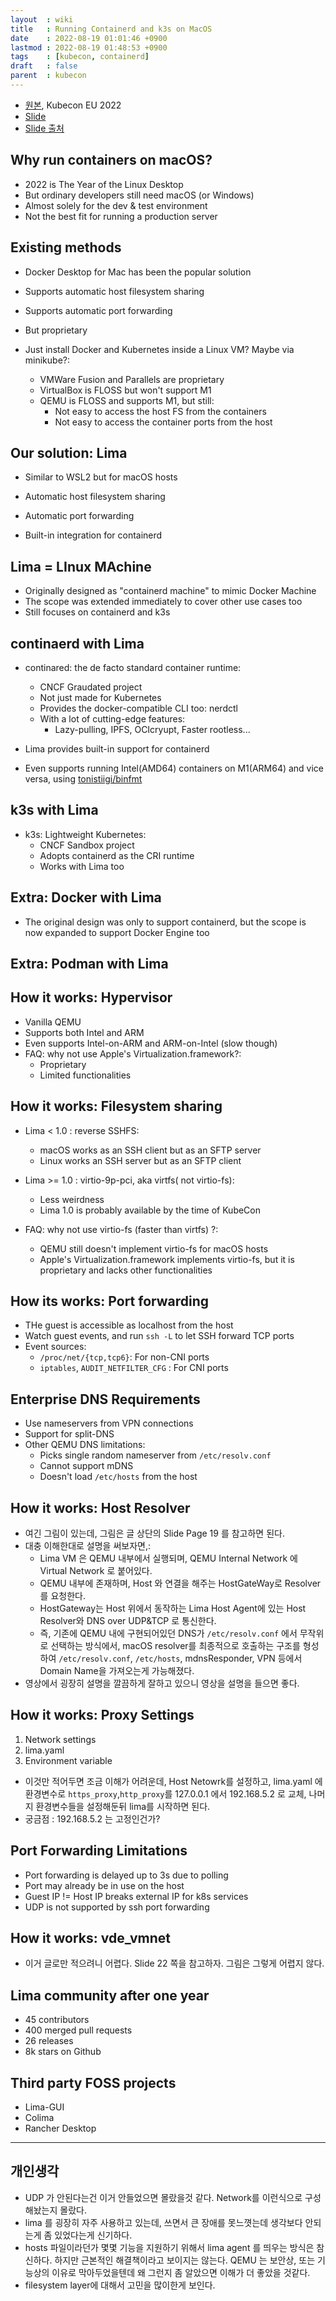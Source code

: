 ```yaml
---
layout  : wiki
title   : Running Containerd and k3s on MacOS
date    : 2022-08-19 01:01:46 +0900
lastmod : 2022-08-19 01:48:53 +0900
tags    : [kubecon, containerd]
draft   : false
parent  : kubecon
---
```


- [원본](https://youtu.be/g5GCsbjkzRM), Kubecon EU 2022
- [Slide](https://static.sched.com/hosted_files/kccnceu2022/5f/lima.pdf)
- [Slide 출처](https://events.linuxfoundation.org/archive/2022/kubecon-cloudnativecon-europe/program/schedule/)

## Why run containers on macOS?
- 2022 is The Year of the Linux Desktop
- But ordinary developers still need macOS (or Windows)
- Almost solely for the dev & test environment
- Not the best fit for running a production server

## Existing methods
- Docker Desktop for Mac has been the popular solution

- Supports automatic host filesystem sharing
- Supports automatic port forwarding
- But proprietary

- Just install Docker and Kubernetes inside a Linux VM? Maybe via minikube?:
  - VMWare Fusion and Parallels are proprietary
  - VirtualBox is FLOSS but won't support M1
  - QEMU is FLOSS and supports M1, but still:
    - Not easy to access the host FS from the containers
    - Not easy to access the container ports from the host

## Our solution: Lima
- Similar to WSL2 but for macOS hosts

- Automatic host filesystem sharing
- Automatic port forwarding
- Built-in integration for containerd

## Lima = LInux MAchine
- Originally designed as "containerd machine" to mimic Docker Machine
- The scope was extended immediately to cover other use cases too
- Still focuses on containerd and k3s

## continaerd with Lima
- continared: the de facto standard container runtime:
  - CNCF Graudated project
  - Not just made for Kubernetes
  - Provides the docker-compatible CLI too: nerdctl
  - With a lot of cutting-edge features:
    - Lazy-pulling, IPFS, OCIcryupt, Faster rootless...

- Lima provides built-in support for containerd
- Even supports running Intel(AMD64) containers on M1(ARM64) and vice versa, using [tonistiigi/binfmt](https://github.com/tonistiigi/binfmt)

## k3s with Lima
- k3s: Lightweight Kubernetes:
  - CNCF Sandbox project
  - Adopts containerd as the CRI runtime
  - Works with Lima too

## Extra: Docker with Lima
- The original design was only to support containerd, but the scope is now expanded to support Docker Engine too

## Extra: Podman with Lima

## How it works: Hypervisor
- Vanilla QEMU
- Supports both Intel and ARM
- Even supports Intel-on-ARM and ARM-on-Intel (slow though)
- FAQ: why not use Apple's Virtualization.framework?:
  - Proprietary
  - Limited functionalities

## How it works: Filesystem sharing
- Lima < 1.0 : reverse SSHFS:
  - macOS works as an SSH client but as an SFTP server
  - Linux works an SSH server but as an SFTP client
- Lima >= 1.0 : virtio-9p-pci, aka virtfs( not virtio-fs):
  - Less weirdness
  - Lima 1.0 is probably available by the time of KubeCon

- FAQ: why not use virtio-fs (faster than virtfs) ?:
  - QEMU still doesn't implement virtio-fs for macOS hosts
  - Apple's Virtualization.framework implements virtio-fs, but it is proprietary and lacks other functionalities

## How its works: Port forwarding
- THe guest is accessible as localhost from the host
- Watch guest events, and run `ssh -L` to let SSH forward TCP ports
- Event sources:
  - `/proc/net/{tcp,tcp6}`: For non-CNI ports
  - `iptables`, `AUDIT_NETFILTER_CFG` : For CNI ports

## Enterprise DNS Requirements
- Use nameservers from VPN connections
- Support for split-DNS
- Other QEMU DNS limitations:
  - Picks single random nameserver from `/etc/resolv.conf`
  - Cannot support mDNS
  - Doesn't load `/etc/hosts` from the host

## How it works: Host Resolver
- 여긴 그림이 있는데, 그림은 글 상단의 Slide Page 19 를 참고하면 된다.
- 대충 이해한대로 설명을 써보자면,:
  - Lima VM 은 QEMU 내부에서 실행되며, QEMU Internal Network 에 Virtual Network 로 붙어있다.
  - QEMU 내부에 존재하며, Host 와 연결을 해주는 HostGateWay로 Resolver를 요청한다.
  - HostGateway는 Host 위에서 동작하는 Lima Host Agent에 있는 Host Resolver와 DNS over UDP&TCP 로 통신한다.
  - 즉, 기존에 QEMU 내에 구현되어있던 DNS가 `/etc/resolv.conf` 에서 무작위로 선택하는 방식에서, macOS resolver를 최종적으로 호출하는 구조를 형성하여 `/etc/resolv.conf`, `/etc/hosts`, mdnsResponder, VPN 등에서 Domain Name을 가져오는게 가능해졌다.
- 영상에서 굉장히 설명을 깔끔하게 잘하고 있으니 영상을 설명을 들으면 좋다.

## How it works: Proxy Settings
1. Network settings
2. lima.yaml
3. Environment variable

- 이것만 적어두면 조금 이해가 어려운데, Host Netowrk를 설정하고, lima.yaml 에 환경변수로 `https_proxy`,`http_proxy`를 127.0.0.1 에서 192.168.5.2 로 교체, 나머지 환경변수들을 설정해둔뒤 lima를 시작하면 된다.
- 궁금점 : 192.168.5.2 는 고정인건가?

## Port Forwarding Limitations
- Port forwarding is delayed up to 3s due to polling
- Port may already be in use on the host
- Guest IP != Host IP breaks external IP for k8s services
- UDP is not supported by ssh port forwarding

## How it works: vde_vmnet
- 이거 글로만 적으려니 어렵다. Slide 22 쪽을 참고하자. 그림은 그렇게 어렵지 않다.

## Lima community after one year
- 45 contributors
- 400 merged pull requests
- 26 releases
- 8k stars on Github

## Third party FOSS projects
- Lima-GUI
- Colima
- Rancher Desktop


---
## 개인생각
- UDP 가 안된다는건 이거 안들었으면 몰랐을것 같다. Network를 이런식으로 구성해놨는지 몰랐다.
- lima 를 굉장히 자주 사용하고 있는데, 쓰면서 큰 장애를 못느꼇는데 생각보다 안되는게 좀 있었다는게 신기하다.
- hosts 파일이라던가 몇몇 기능을 지원하기 위해서 lima agent 를 띄우는 방식은 참신하다. 하지만 근본적인 해결책이라고 보이지는 않는다. QEMU 는 보안상, 또는 기능상의 이유로 막아두었을텐데 왜 그런지 좀 알았으면 이해가 더 좋았을 것같다.
- filesystem layer에 대해서 고민을 많이한게 보인다.
